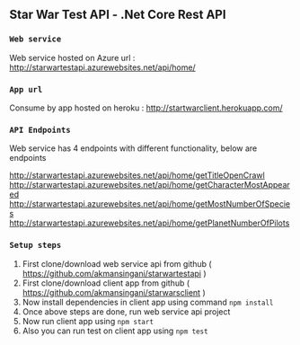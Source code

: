 ## Star War Test API - .Net Core Rest API

### `Web service`
Web service hosted on Azure url : http://starwartestapi.azurewebsites.net/api/home/

### `App url`
Consume by app hosted on heroku : http://startwarclient.herokuapp.com/

### `API Endpoints`
Web service has 4 endpoints with different functionality, below are endpoints

http://starwartestapi.azurewebsites.net/api/home/getTitleOpenCrawl
http://starwartestapi.azurewebsites.net/api/home/getCharacterMostAppeared
http://starwartestapi.azurewebsites.net/api/home/getMostNumberOfSpecies
http://starwartestapi.azurewebsites.net/api/home/getPlanetNumberOfPilots


### `Setup steps`

1) First clone/download web service api from github ( https://github.com/akmansingani/starwartestapi )
2) First clone/download client app from github ( https://github.com/akmansingani/starwarsclient )
3) Now install dependencies in client app using command `npm install` 
3) Once above steps are done, run web service api project
4) Now run client app using `npm start`
5) Also you can run test on client app using `npm test`




